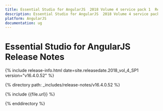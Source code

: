 ```yaml
---
title: Essential Studio for AngularJS  2018 Volume 4 service pack 1  Release Notes  
description: Essential Studio for AngularJS  2018 Volume 4 service pack 1  Release Notes  
platform: AngularJS
documentation: ug
---
```


# Essential Studio for AngularJS  Release Notes  

{% include release-info.html date=site.releasedate.2018_vol_4_SP1  version="v16.4.0.52" %} 


{% directory path: _includes/release-notes/v16.4.0.52 %}

{% include {{file.url}} %}

{% enddirectory %}